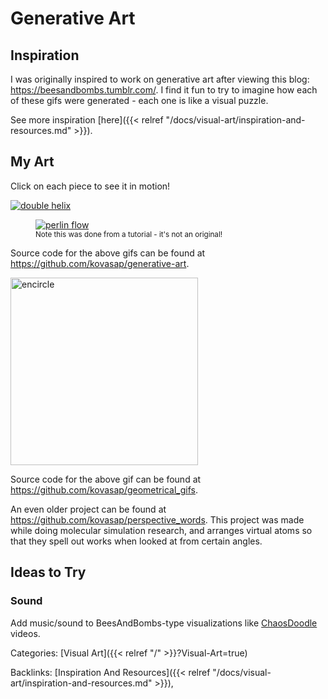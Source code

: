 # Generative Art

## Inspiration

I was originally inspired to work on generative art after viewing this blog:
https://beesandbombs.tumblr.com/. I find it fun to try to imagine how each of
these gifs were generated - each one is like a visual puzzle.

See more inspiration [here]({{< relref "/docs/visual-art/inspiration-and-resources.md" >}}).

## My Art

Click on each piece to see it in motion!

[![double helix](/docs/visual-art/double-helix.png)](/docs/visual-art/double-helix-unindexed)

<figure>
  <a href="/docs/visual-art/perlin-flow-unindexed">
    <img src="/docs/visual-art/perlin-flow.png" alt="perlin flow"/>
  </a>
  <figcaption><small>Note this was done from a tutorial - it's not an original!</small></figcaption>
</figure>

Source code for the above gifs can be found at
https://github.com/kovasap/generative-art.

<a href="https://github.com/kovasap/geometrical_gifs/blob/master/encircle.gif">
  <img src="/docs/visual-art/encircle.png" alt="encircle" style="width:300px;"/>
</a>

Source code for the above gif can be found at
https://github.com/kovasap/geometrical_gifs.

An even older project can be found at
https://github.com/kovasap/perspective_words. This project was made while doing
molecular simulation research, and arranges virtual atoms so that they spell
out works when looked at from certain angles.

## Ideas to Try

### Sound

Add music/sound to BeesAndBombs-type visualizations like
[ChaosDoodle](https://www.youtube.com/watch?v=vcBn04IyELc) videos.

Categories: [Visual Art]({{< relref "/" >}}?Visual-Art=true)

Backlinks: [Inspiration And Resources]({{< relref "/docs/visual-art/inspiration-and-resources.md" >}}), 
